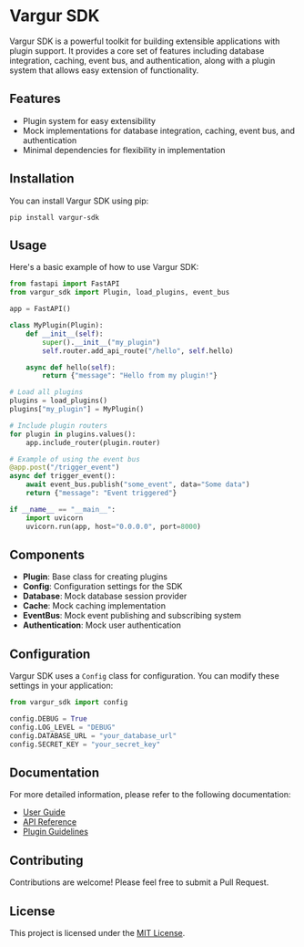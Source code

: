 # Vargur SDK

Vargur SDK is a powerful toolkit for building extensible applications with plugin support. It provides a core set of features including database integration, caching, event bus, and authentication, along with a plugin system that allows easy extension of functionality.

## Features

- Plugin system for easy extensibility
- Mock implementations for database integration, caching, event bus, and authentication
- Minimal dependencies for flexibility in implementation

## Installation

You can install Vargur SDK using pip:

```
pip install vargur-sdk
```

## Usage

Here's a basic example of how to use Vargur SDK:

```python
from fastapi import FastAPI
from vargur_sdk import Plugin, load_plugins, event_bus

app = FastAPI()

class MyPlugin(Plugin):
    def __init__(self):
        super().__init__("my_plugin")
        self.router.add_api_route("/hello", self.hello)

    async def hello(self):
        return {"message": "Hello from my plugin!"}

# Load all plugins
plugins = load_plugins()
plugins["my_plugin"] = MyPlugin()

# Include plugin routers
for plugin in plugins.values():
    app.include_router(plugin.router)

# Example of using the event bus
@app.post("/trigger_event")
async def trigger_event():
    await event_bus.publish("some_event", data="Some data")
    return {"message": "Event triggered"}

if __name__ == "__main__":
    import uvicorn
    uvicorn.run(app, host="0.0.0.0", port=8000)
```

## Components

- **Plugin**: Base class for creating plugins
- **Config**: Configuration settings for the SDK
- **Database**: Mock database session provider
- **Cache**: Mock caching implementation
- **EventBus**: Mock event publishing and subscribing system
- **Authentication**: Mock user authentication

## Configuration

Vargur SDK uses a `Config` class for configuration. You can modify these settings in your application:

```python
from vargur_sdk import config

config.DEBUG = True
config.LOG_LEVEL = "DEBUG"
config.DATABASE_URL = "your_database_url"
config.SECRET_KEY = "your_secret_key"
```

## Documentation

For more detailed information, please refer to the following documentation:

- [User Guide](https://meloncafe.github.io/vargur-sdk/user-guide)
- [API Reference](https://meloncafe.github.io/vargur-sdk/api-reference)
- [Plugin Guidelines](https://meloncafe.github.io/vargur-sdk/plugin-guidelines)

## Contributing

Contributions are welcome! Please feel free to submit a Pull Request.

## License

This project is licensed under the [MIT License](LICENSE).